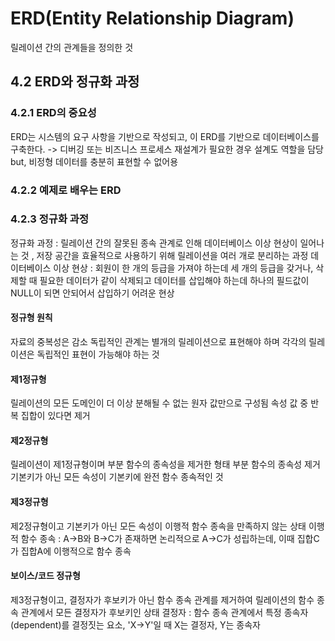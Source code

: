 # ERD(Entity Relationship Diagram)
릴레이션 간의 관계들을 정의한 것

## 4.2 ERD와 정규화 과정

### 4.2.1 ERD의 중요성
ERD는 시스템의 요구 사항을 기반으로 작성되고, 이 ERD를 기반으로 데이터베이스를 구축한다.
-> 디버깅 또는 비즈니스 프로세스 재설계가 필요한 경우 설계도 역할을 담당 
but, 비정형 데이터를 충분히 표현할 수 없어용

### 4.2.2 예제로 배우는 ERD

### 4.2.3 정규화 과정
정규화 과정 : 릴레이션 간의 잘못된 종속 관계로 인해 데이터베이스 이상 현상이 일어나는 것 , 저장 공간을 효율적으로 사용하기 위해 릴레이션을 여러 개로 분리하는 과정
데이터베이스 이상 현상 : 회원이 한 개의 등급을 가져야 하는데 세 개의 등급을 갖거나, 
삭제할 때 필요한 데이터가 같이 삭제되고 
데이터를 삽입해야 하는데 하나의 필드값이 NULL이 되면 안되어서 삽입하기 어려운 현상

#### 정규형 원칙
자료의 중복성은 감소
독립적인 관계는 별개의 릴레이션으로 표현해야 하며
각각의 릴레이션은 독립적인 표현이 가능해야 하는 것

#### 제1정규형
릴레이션의 모든 도메인이 더 이상 분해될 수 없는 원자 값만으로 구성됨
속성 값 중 반복 집합이 있다면 제거

#### 제2정규형
릴레이션이 제1정규형이며 부분 함수의 종속성을 제거한 형태
부분 함수의 종속성 제거 
기본키가 아닌 모든 속성이 기본키에 완전 함수 종속적인 것

#### 제3정규형
제2정규형이고 기본키가 아닌 모든 속성이 이행적 함수 종속을 만족하지 않는 상태
이행적 함수 종속 : A->B와 B->C가 존재하면 논리적으로 A->C가 성립하는데, 이때 집합C가 집합A에 이행적으로 함수 종속

#### 보이스/코드 정규형
제3정규형이고, 결정자가 후보키가 아닌 함수 종속 관계를 제거하여 릴레이션의 함수 종속 관계에서 모든 결정자가 후보키인 상태
결정자 : 함수 종속 관계에서 특정 종속자(dependent)를 결정짓는 요소, 'X->Y'일 때 X는 결정자, Y는 종속자
